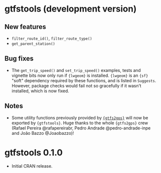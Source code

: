 # gtfstools (development version)

## New features

- `filter_route_id()`, `filter_route_type()`
- `get_parent_station()`

## Bug fixes

- The `get_trip_speed()` and `set_trip_speed()` examples, tests and vignette bits now only run if `{lwgeom}` is installed. `{lwgeom}` is an `{sf}` "soft" dependency required by these functions, and is listed in `Suggests`. However, package checks would fail not so gracefully if it wasn't installed, which is now fixed.

## Notes

- Some utility functions previously provided by [`{gtfs2gps}`](https://github.com/ipeaGIT/gtfs2gps) will now be exported by `{gtfstools}`. Huge thanks to the whole `{gtfs2gps}` crew (Rafael Pereira @rafapereirabr, Pedro Andrade @pedro-andrade-inpe and João Bazzo @Joaobazzo)!

# gtfstools 0.1.0

- Initial CRAN release.
